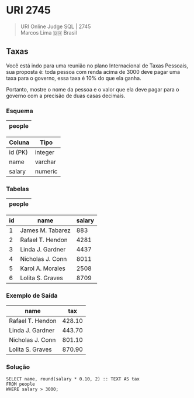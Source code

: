 # URI 2745

>URI Online Judge SQL | 2745  
>Marcos Lima :brazil: Brasil  

## Taxas

Você está indo para uma reunião no plano Internacional de Taxas Pessoais, sua proposta é: toda pessoa com renda acima de 3000 deve pagar uma taxa para o governo, essa taxa é 10% do que ela ganha.  

Portanto, mostre o nome da pessoa e o valor que ela deve pagar para o governo com a precisão de duas casas decimais.  

### Esquema

| people |
| ------ |

| Coluna  | Tipo    |
| ------- | ------- |
| id (PK) | integer |
| name    | varchar |
| salary  | numeric |

### Tabelas

| people |
| ------ |

| id  | name             | salary |
| --- | ---------------- | ------ |
| 1   | James M. Tabarez | 883    |
| 2   | Rafael T. Hendon | 4281   |
| 3   | Linda J. Gardner | 4437   |
| 4   | Nicholas J. Conn | 8011   |
| 5   | Karol A. Morales | 2508   |
| 6   | Lolita S. Graves | 8709   |

### Exemplo de Saída

| name             | tax    |
| ---------------- | ------ |
| Rafael T. Hendon | 428.10 |
| Linda J. Gardner | 443.70 |
| Nicholas J. Conn | 801.10 |
| Lolita S. Graves | 870.90 |

### Solução

```"
SELECT name, round(salary * 0.10, 2) :: TEXT AS tax
FROM people
WHERE salary > 3000;
```
